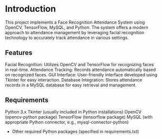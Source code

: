 # Introduction
This project implements a Face Recognition Attendance System using OpenCV, TensorFlow, MySQL, and Python. The system offers a modern approach to attendance management by leveraging facial recognition technology to accurately track attendance in various settings.
## Features
Facial Recognition: Utilizes OpenCV and TensorFlow for recognizing faces in real-time.
Attendance Tracking: Records attendance automatically based on recognized faces.
GUI Interface: User-friendly interface developed using Tkinter for easy interaction.
Database Integration: Stores attendance records in a MySQL database for easy retrieval and management.
## Requirements
Python 3.x
Tkinter (usually included in Python installations)
OpenCV (opencv-python package)
TensorFlow (tensorflow package)
MySQL (with appropriate Python connector, e.g., mysql-connector-python)
- Other required Python packages (specified in requirements.txt)
